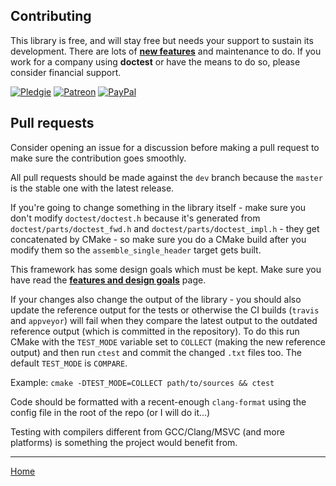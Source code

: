 ## Contributing

This library is free, and will stay free but needs your support to sustain its development. There are lots of [**new features**](roadmap.md) and maintenance to do. If you work for a company using **doctest** or have the means to do so, please consider financial support.

[![Pledgie](https://pledgie.com/campaigns/31280.png)](https://pledgie.com/campaigns/31280)
[![Patreon](https://cloud.githubusercontent.com/assets/8225057/5990484/70413560-a9ab-11e4-8942-1a63607c0b00.png)](http://www.patreon.com/onqtam)
[![PayPal](https://www.paypalobjects.com/en_US/i/btn/btn_donate_LG.gif)](https://www.paypal.com/cgi-bin/webscr?cmd=_s-xclick&hosted_button_id=3K423Q6TK48BN)

## Pull requests

Consider opening an issue for a discussion before making a pull request to make sure the contribution goes smoothly.

All pull requests should be made against the ```dev``` branch because the ```master``` is the stable one with the latest release.

If you're going to change something in the library itself - make sure you don't modify ```doctest/doctest.h``` because it's generated from ```doctest/parts/doctest_fwd.h``` and ```doctest/parts/doctest_impl.h``` - they get concatenated by CMake - so make sure you do a CMake build after you modify them so the ```assemble_single_header``` target gets built.

This framework has some design goals which must be kept. Make sure you have read the [**features and design goals**](features.md) page.

If your changes also change the output of the library - you should also update the reference output for the tests or otherwise the CI builds (```travis``` and ```appveyor```) will fail when they compare the latest output to the outdated reference output (which is committed in the repository). To do this run CMake with the ```TEST_MODE``` variable set to ```COLLECT``` (making the new reference output) and then run ```ctest``` and commit the changed ```.txt``` files too. The default ```TEST_MODE``` is ```COMPARE```. 

Example: ```cmake -DTEST_MODE=COLLECT path/to/sources && ctest```

Code should be formatted with a recent-enough ```clang-format``` using the config file in the root of the repo (or I will do it...)

Testing with compilers different from GCC/Clang/MSVC (and more platforms) is something the project would benefit from.

---------------

[Home](readme.md#reference)
